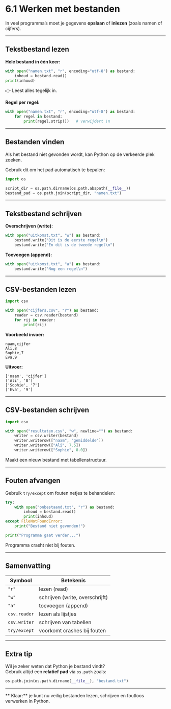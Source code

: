 #  6.1 Werken met bestanden

In veel programma’s moet je gegevens **opslaan** of **inlezen** (zoals namen of cijfers).

---

##  Tekstbestand lezen

**Hele bestand in één keer:**
```python
with open("namen.txt", "r", encoding="utf-8") as bestand:
    inhoud = bestand.read()
print(inhoud)
```
👉 Leest alles tegelijk in.

**Regel per regel:**
```python
with open("namen.txt", "r", encoding="utf-8") as bestand:
    for regel in bestand:
        print(regel.strip())   # verwijdert \n
```

---

##  Bestanden vinden

Als het bestand niet gevonden wordt, kan Python op de verkeerde plek zoeken.

Gebruik dit om het pad automatisch te bepalen:
```python
import os

script_dir = os.path.dirname(os.path.abspath(__file__))
bestand_pad = os.path.join(script_dir, "namen.txt")
```

---

##  Tekstbestand schrijven

**Overschrijven (write):**
```python
with open("uitkomst.txt", "w") as bestand:
    bestand.write("Dit is de eerste regel\n")
    bestand.write("En dit is de tweede regel\n")
```

**Toevoegen (append):**
```python
with open("uitkomst.txt", "a") as bestand:
    bestand.write("Nog een regel\n")
```

---

##  CSV-bestanden lezen

```python
import csv

with open("cijfers.csv", "r") as bestand:
    reader = csv.reader(bestand)
    for rij in reader:
        print(rij)
```

**Voorbeeld invoer:**
```
naam,cijfer
Ali,8
Sophie,7
Eva,9
```

**Uitvoer:**
```
['naam', 'cijfer']
['Ali', '8']
['Sophie', '7']
['Eva', '9']
```

---

##  CSV-bestanden schrijven

```python
import csv

with open("resultaten.csv", "w", newline="") as bestand:
    writer = csv.writer(bestand)
    writer.writerow(["naam", "gemiddelde"])
    writer.writerow(["Ali", 7.5])
    writer.writerow(["Sophie", 8.0])
```

 Maakt een nieuw bestand met tabellenstructuur.

---

##  Fouten afvangen

Gebruik `try/except` om fouten netjes te behandelen:

```python
try:
    with open("onbestaand.txt", "r") as bestand:
        inhoud = bestand.read()
        print(inhoud)
except FileNotFoundError:
    print("Bestand niet gevonden!")

print("Programma gaat verder...")
```

 Programma crasht niet bij fouten.

---

##  Samenvatting

| Symbool | Betekenis |
|----------|------------|
| `"r"` | lezen (read) |
| `"w"` | schrijven (write, overschrijft) |
| `"a"` | toevoegen (append) |
| `csv.reader` | lezen als lijstjes |
| `csv.writer` | schrijven van tabellen |
| `try/except` | voorkomt crashes bij fouten |

---

##  Extra tip

Wil je zeker weten dat Python je bestand vindt?  
Gebruik altijd een **relatief pad** via `os.path` zoals:
```python
os.path.join(os.path.dirname(__file__), "bestand.txt")
```

---

** Klaar:** je kunt nu veilig bestanden lezen, schrijven en foutloos verwerken in Python.

